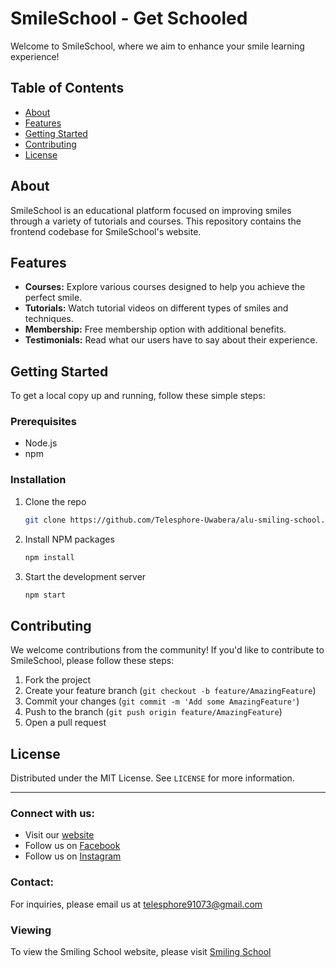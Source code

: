 # SmileSchool - Get Schooled

Welcome to SmileSchool, where we aim to enhance your smile learning experience!

## Table of Contents
- [About](#about)
- [Features](#features)
- [Getting Started](#getting-started)
- [Contributing](#contributing)
- [License](#license)

## About
SmileSchool is an educational platform focused on improving smiles through a variety of tutorials and courses. This repository contains the frontend codebase for SmileSchool's website.

## Features
- **Courses:** Explore various courses designed to help you achieve the perfect smile.
- **Tutorials:** Watch tutorial videos on different types of smiles and techniques.
- **Membership:** Free membership option with additional benefits.
- **Testimonials:** Read what our users have to say about their experience.

## Getting Started
To get a local copy up and running, follow these simple steps:

### Prerequisites
- Node.js
- npm

### Installation
1. Clone the repo
   ```sh
   git clone https://github.com/Telesphore-Uwabera/alu-smiling-school.git
   ```
2. Install NPM packages
   ```sh
   npm install
   ```
3. Start the development server
   ```sh
   npm start
   ```

## Contributing
We welcome contributions from the community! If you'd like to contribute to SmileSchool, please follow these steps:
1. Fork the project
2. Create your feature branch (`git checkout -b feature/AmazingFeature`)
3. Commit your changes (`git commit -m 'Add some AmazingFeature'`)
4. Push to the branch (`git push origin feature/AmazingFeature`)
5. Open a pull request

## License
Distributed under the MIT License. See `LICENSE` for more information.

---

### Connect with us:
- Visit our [website](https://www.smileschool.com)
- Follow us on [Facebook](https://www.facebook.com/smileschool)
- Follow us on [Instagram](https://www.instagram.com/smileschool)

### Contact:
For inquiries, please email us at telesphore91073@gmail.com

### Viewing
To view the Smiling School website, please visit [Smiling School](https://telesphore-uwabera.github.io/alu-smiling-school/)

